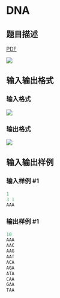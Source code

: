 # DNA

## 题目描述

[problemUrl]: https://uva.onlinejudge.org/index.php?option=com_onlinejudge&Itemid=8&category=229&page=show_problem&problem=3112

[PDF](https://uva.onlinejudge.org/external/119/p11961.pdf)

![](https://cdn.luogu.com.cn/upload/vjudge_pic/UVA11961/7c3e335ce565756efc45aaaeb9df46f3de305e2e.png)

## 输入输出格式

### 输入格式

![](https://cdn.luogu.com.cn/upload/vjudge_pic/UVA11961/1f4a2ee7cafa0b363894c6f2739da7bc2037302e.png)

### 输出格式

![](https://cdn.luogu.com.cn/upload/vjudge_pic/UVA11961/426139ba9ae1d2f94116a2f1af87e5224a51ebb7.png)

## 输入输出样例

### 输入样例 #1

```cpp
1
3 1
AAA
```


### 输出样例 #1

```cpp
10
AAA
AAC
AAG
AAT
ACA
AGA
ATA
CAA
GAA
TAA
```


